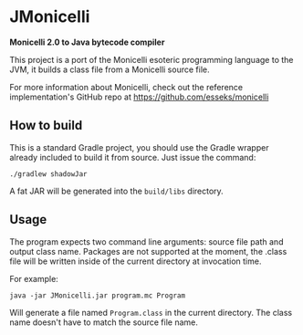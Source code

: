 # JMonicelli
**Monicelli 2.0 to Java bytecode compiler**

This project is a port of the Monicelli esoteric programming language to the
JVM, it builds a class file from a Monicelli source file.

For more information about Monicelli, check out the reference implementation's
GitHub repo at https://github.com/esseks/monicelli

## How to build

This is a standard Gradle project, you should use the Gradle wrapper already
included to build it from source. Just issue the command:

    ./gradlew shadowJar

A fat JAR will be generated into the `build/libs` directory.

## Usage

The program expects two command line arguments: source file path and output
class name. Packages are not supported at the moment, the .class file will be
written inside of the current directory at invocation time.

For example:

    java -jar JMonicelli.jar program.mc Program

Will generate a file named `Program.class` in the current directory. The class
name doesn't have to match the source file name.
